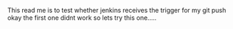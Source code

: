 This read me is to test whether jenkins receives the trigger for my git push
okay the first one didnt work so lets try this one.....